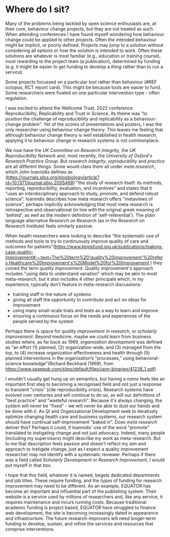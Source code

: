 # Where do I sit?

Many of the problems being tackled by open science enthusiasts are, at their core, behaviour change projects, but they are not treated as such. When attending conferences I have found myself wondering how behaviour change could be applied to other projects. Often the intended behaviour might be implicit, or poorly defined. Projects may jump to a solution without considering all options or how the solution is intended to work. Often these solutions are whatever is most familiar (e.g., education or training course), most rewarding to the project team (a publication), determined by funding (e.g. it might be easier to get funding to develop a _thing_ rather than to run a service). 

Some projects focussed on a particular tool rather than behaviour (#REF octopus, RCT report card). This might be because tools are easier to fund. Some researchers were fixated on one particular intervention type - often regulation. 

I was excited to attend the Wellcome Trust, 2022 conference Reproducibility, Replicability and Trust in Science. Its theme was  "to position the challenge of reproducibility and replicability as a behaviour-change problem". Yet of the scores of presentations and posters, I was the only researcher using behaviour change theory. This leaves me feeling that although behaviour change theory is well established in health research, applying it to behaviour change in research systems is not commonplace. 

We now have the _UK Committee on Research Integrity_, the _UK Reproducibility Network_ and, most recently, the _University of Oxford's Research Practice Group_. But _research integrity_, _reproducbility_ and _practice_ are all different things. Some would class them all under _meta research_, which John Ioannidis defines as (https://journals.plos.org/plosbiology/article?id=10.1371/journal.pbio.2005468) "the study of research itself: its methods, reporting, reproducibility, evaluation, and incentives" and states that it "uses an interdisciplinary approach to study, promote, and defend robust science". Ioannidis describes how meta research offers "metaviews of science", perhaps implicitly acknowledging that most meta research is retrospective and observational (in line with the original greek meaning of 'behind', as well as the modern definition of 'self-referential'). The plain language alternative _Research on Research_ (as in the _Research on Research Institute_) feels similarly passive.

When health researchers were looking to describe "the systematic use of methods and tools to try to continuously improve quality of care and outcomes for patients"(https://www.kingsfund.org.uk/publications/making-case-quality-improvement#:~:text=The%20term%20'quality%20improvement'%20refers,Healthcare%20Improvement's%20Model%20for%20Improvement.) they coined the term _quality improvement_. Quality improvement's approach includes "using data to understand variation" which may be akin to most meta-research, but it also includes 4 other principals which, in my experience, typically don't feature in meta-research discussions:

* training staff in the nature of systems
* giving all staff the opportunity to contribute and act on ideas for improvement
* using many small-scale trials and tests as a way to learn and improve
* ensuring a continuous focus on the needs and experiences of the people served by the system

Perhaps there is space for _quality improvement in research_, or _scholarly improvement_. Beyond medicine, maybe we could learn from business studies where, as far back as 1969, _organisation development_ was defined as "an effort (1) planned, (2) organization-wide, and (3) managed from the top, to (4) increase organization effectiveness and health through (5) planned interventions in the organization’s “processes,” using behavioral-science knowledge"(Richard Beckhard (1969), from https://www.sagepub.com/sites/default/files/upm-binaries/41238_1.pdf). 

I wouldn't usually get hung up on semantics, but having a _name_ feels like an important first step to becoming a recognised field and not just a response to transient "crisis" (cite reproducibility crisis). Research systems have evolved over centuries and will continue to do so, as will our definitions of "best practice" and "wasteful research". Because it's always changing, the system will never be "fixed" - we will never be able to dust our hands and be done with it. As QI and Organizational Development seek to iteratively optimize changing health care and business systems, our research system should have continual self-improvement "baked in". Does _meta research_ deliver this? Perhaps it could, if Ioannidis' use of the word "promote" translated to instigating change and not just advocacy. Indeed, many people (including my supervisors) might describe my work as meta-research. But to me that description feels passive and doesn't reflect my aim and approach to instigate change, just as I expect a quality improvement researcher may not identify with a systematic reviewer. Perhaps if there was a field called _Scholarly Development_ or _Research Improvement_, I would put myself in that box.

I hope that this field, whatever it is named, begets dedicated departments and job titles. These require funding, and the _types_ of funding for research improvement may need to be different. As an example, EQUATOR has become an important and influential part of the publishing system. Their website is a service used by millions of researchers and, like any service, it requires maintenance and incurs running costs. Because traditional academic funding is project based, EQUATOR have struggled to finance web development, the site is becoming increasingly dated in appearance and infrastructure. The future research-improvers will need longer-term funding to develop, sustain, and refine the services and resources that comprise interventions. 
